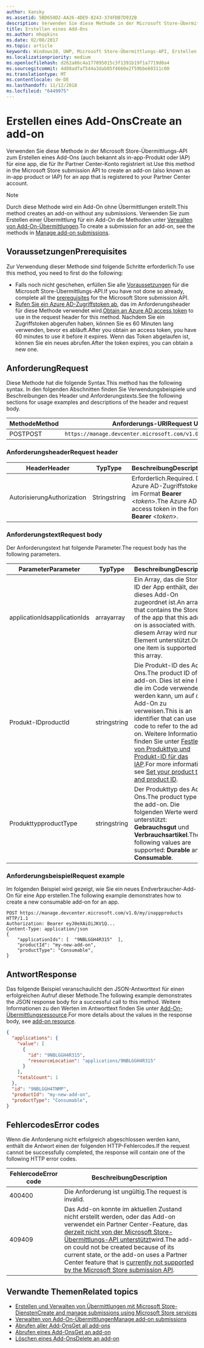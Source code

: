 ```yaml
---
author: Xansky
ms.assetid: 5BD650D2-AA26-4DE9-8243-374FDB7D932B
description: Verwenden Sie diese Methode in der Microsoft Store-Übermittlungs-API zum Erstellen eines Add-Ons für eine app, die für Ihr PartnerCenter-Konto registriert ist.
title: Erstellen eines Add-Ons
ms.author: mhopkins
ms.date: 02/08/2017
ms.topic: article
keywords: Windows10, UWP, Microsoft Store-Übermittlungs-API, Erstellen eines Add-Ons, In-App-Produkt, IAP
ms.localizationpriority: medium
ms.openlocfilehash: d262a86c4a177095015c3f1391b19f1a7719d0a4
ms.sourcegitcommit: 4d88adfaf544a3dab05f4660e2f59bbe60311c00
ms.translationtype: MT
ms.contentlocale: de-DE
ms.lasthandoff: 11/12/2018
ms.locfileid: "6449975"
---
```

# <a name="create-an-add-on"></a><span data-ttu-id="54f2f-104">Erstellen eines Add-Ons</span><span class="sxs-lookup"><span data-stu-id="54f2f-104">Create an add-on</span></span>

<span data-ttu-id="54f2f-105">Verwenden Sie diese Methode in der Microsoft Store-Übermittlungs-API zum Erstellen eines Add-Ons (auch bekannt als in-app-Produkt oder IAP) für eine app, die für Ihr Partner Center-Konto registriert ist.</span><span class="sxs-lookup"><span data-stu-id="54f2f-105">Use this method in the Microsoft Store submission API to create an add-on (also known as in-app product or IAP) for an app that is registered to your Partner Center account.</span></span>

> [!NOTE]
> <span data-ttu-id="54f2f-106">Durch diese Methode wird ein Add-On ohne Übermittlungen erstellt.</span><span class="sxs-lookup"><span data-stu-id="54f2f-106">This method creates an add-on without any submissions.</span></span> <span data-ttu-id="54f2f-107">Verwenden Sie zum Erstellen einer Übermittlung für ein Add-On die Methoden unter [Verwalten von Add-On-Übermittlungen](manage-add-on-submissions.md).</span><span class="sxs-lookup"><span data-stu-id="54f2f-107">To create a submission for an add-on, see the methods in [Manage add-on submissions](manage-add-on-submissions.md).</span></span>

## <a name="prerequisites"></a><span data-ttu-id="54f2f-108">Voraussetzungen</span><span class="sxs-lookup"><span data-stu-id="54f2f-108">Prerequisites</span></span>

<span data-ttu-id="54f2f-109">Zur Verwendung dieser Methode sind folgende Schritte erforderlich:</span><span class="sxs-lookup"><span data-stu-id="54f2f-109">To use this method, you need to first do the following:</span></span>

* <span data-ttu-id="54f2f-110">Falls noch nicht geschehen, erfüllen Sie alle [Voraussetzungen](create-and-manage-submissions-using-windows-store-services.md#prerequisites) für die Microsoft Store-Übermittlungs-API.</span><span class="sxs-lookup"><span data-stu-id="54f2f-110">If you have not done so already, complete all the [prerequisites](create-and-manage-submissions-using-windows-store-services.md#prerequisites) for the Microsoft Store submission API.</span></span>
* <span data-ttu-id="54f2f-111">[Rufen Sie ein Azure AD-Zugriffstoken ab](create-and-manage-submissions-using-windows-store-services.md#obtain-an-azure-ad-access-token), das im Anforderungsheader für diese Methode verwendet wird.</span><span class="sxs-lookup"><span data-stu-id="54f2f-111">[Obtain an Azure AD access token](create-and-manage-submissions-using-windows-store-services.md#obtain-an-azure-ad-access-token) to use in the request header for this method.</span></span> <span data-ttu-id="54f2f-112">Nachdem Sie ein Zugriffstoken abgerufen haben, können Sie es 60 Minuten lang verwenden, bevor es abläuft.</span><span class="sxs-lookup"><span data-stu-id="54f2f-112">After you obtain an access token, you have 60 minutes to use it before it expires.</span></span> <span data-ttu-id="54f2f-113">Wenn das Token abgelaufen ist, können Sie ein neues abrufen.</span><span class="sxs-lookup"><span data-stu-id="54f2f-113">After the token expires, you can obtain a new one.</span></span>

## <a name="request"></a><span data-ttu-id="54f2f-114">Anforderung</span><span class="sxs-lookup"><span data-stu-id="54f2f-114">Request</span></span>

<span data-ttu-id="54f2f-115">Diese Methode hat die folgende Syntax.</span><span class="sxs-lookup"><span data-stu-id="54f2f-115">This method has the following syntax.</span></span> <span data-ttu-id="54f2f-116">In den folgenden Abschnitten finden Sie Verwendungsbeispiele und Beschreibungen des Header und Anforderungstexts.</span><span class="sxs-lookup"><span data-stu-id="54f2f-116">See the following sections for usage examples and descriptions of the header and request body.</span></span>

| <span data-ttu-id="54f2f-117">Methode</span><span class="sxs-lookup"><span data-stu-id="54f2f-117">Method</span></span> | <span data-ttu-id="54f2f-118">Anforderungs-URI</span><span class="sxs-lookup"><span data-stu-id="54f2f-118">Request URI</span></span>                                                      |
|--------|------------------------------------------------------------------|
| <span data-ttu-id="54f2f-119">POST</span><span class="sxs-lookup"><span data-stu-id="54f2f-119">POST</span></span>    | ```https://manage.devcenter.microsoft.com/v1.0/my/inappproducts``` |


### <a name="request-header"></a><span data-ttu-id="54f2f-120">Anforderungsheader</span><span class="sxs-lookup"><span data-stu-id="54f2f-120">Request header</span></span>

| <span data-ttu-id="54f2f-121">Header</span><span class="sxs-lookup"><span data-stu-id="54f2f-121">Header</span></span>        | <span data-ttu-id="54f2f-122">Typ</span><span class="sxs-lookup"><span data-stu-id="54f2f-122">Type</span></span>   | <span data-ttu-id="54f2f-123">Beschreibung</span><span class="sxs-lookup"><span data-stu-id="54f2f-123">Description</span></span>                                                                 |
|---------------|--------|-----------------------------------------------------------------------------|
| <span data-ttu-id="54f2f-124">Autorisierung</span><span class="sxs-lookup"><span data-stu-id="54f2f-124">Authorization</span></span> | <span data-ttu-id="54f2f-125">String</span><span class="sxs-lookup"><span data-stu-id="54f2f-125">string</span></span> | <span data-ttu-id="54f2f-126">Erforderlich.</span><span class="sxs-lookup"><span data-stu-id="54f2f-126">Required.</span></span> <span data-ttu-id="54f2f-127">Das Azure AD-Zugriffstoken im Format **Bearer** &lt;*token*&gt;.</span><span class="sxs-lookup"><span data-stu-id="54f2f-127">The Azure AD access token in the form **Bearer** &lt;*token*&gt;.</span></span> |


### <a name="request-body"></a><span data-ttu-id="54f2f-128">Anforderungstext</span><span class="sxs-lookup"><span data-stu-id="54f2f-128">Request body</span></span>

<span data-ttu-id="54f2f-129">Der Anforderungstext hat folgende Parameter.</span><span class="sxs-lookup"><span data-stu-id="54f2f-129">The request body has the following parameters.</span></span>

|  <span data-ttu-id="54f2f-130">Parameter</span><span class="sxs-lookup"><span data-stu-id="54f2f-130">Parameter</span></span>  |  <span data-ttu-id="54f2f-131">Typ</span><span class="sxs-lookup"><span data-stu-id="54f2f-131">Type</span></span>  |  <span data-ttu-id="54f2f-132">Beschreibung</span><span class="sxs-lookup"><span data-stu-id="54f2f-132">Description</span></span>  |  <span data-ttu-id="54f2f-133">Erforderlich</span><span class="sxs-lookup"><span data-stu-id="54f2f-133">Required</span></span>  |
|------|------|------|------|
|  <span data-ttu-id="54f2f-134">applicationIds</span><span class="sxs-lookup"><span data-stu-id="54f2f-134">applicationIds</span></span>  |  <span data-ttu-id="54f2f-135">array</span><span class="sxs-lookup"><span data-stu-id="54f2f-135">array</span></span>  |  <span data-ttu-id="54f2f-136">Ein Array, das die Store-ID der App enthält, der dieses Add-On zugeordnet ist.</span><span class="sxs-lookup"><span data-stu-id="54f2f-136">An array that contains the Store ID of the app that this add-on is associated with.</span></span> <span data-ttu-id="54f2f-137">In diesem Array wird nur ein Element unterstützt.</span><span class="sxs-lookup"><span data-stu-id="54f2f-137">Only one item is supported in this array.</span></span>   |  <span data-ttu-id="54f2f-138">Ja</span><span class="sxs-lookup"><span data-stu-id="54f2f-138">Yes</span></span>  |
|  <span data-ttu-id="54f2f-139">Produkt-ID</span><span class="sxs-lookup"><span data-stu-id="54f2f-139">productId</span></span>  |  <span data-ttu-id="54f2f-140">string</span><span class="sxs-lookup"><span data-stu-id="54f2f-140">string</span></span>  |  <span data-ttu-id="54f2f-141">Die Produkt-ID des Add-Ons.</span><span class="sxs-lookup"><span data-stu-id="54f2f-141">The product ID of the add-on.</span></span> <span data-ttu-id="54f2f-142">Dies ist eine ID, die im Code verwendet werden kann, um auf das Add-On zu verweisen.</span><span class="sxs-lookup"><span data-stu-id="54f2f-142">This is an identifier that can use in code to refer to the add-on.</span></span> <span data-ttu-id="54f2f-143">Weitere Informationen finden Sie unter [Festlegen von Produkttyp und Produkt-ID für das IAP](https://msdn.microsoft.com/windows/uwp/publish/set-your-iap-product-id).</span><span class="sxs-lookup"><span data-stu-id="54f2f-143">For more information, see [Set your product type and product ID](https://msdn.microsoft.com/windows/uwp/publish/set-your-iap-product-id).</span></span>  |  <span data-ttu-id="54f2f-144">Ja</span><span class="sxs-lookup"><span data-stu-id="54f2f-144">Yes</span></span>  |
|  <span data-ttu-id="54f2f-145">Produkttyp</span><span class="sxs-lookup"><span data-stu-id="54f2f-145">productType</span></span>  |  <span data-ttu-id="54f2f-146">string</span><span class="sxs-lookup"><span data-stu-id="54f2f-146">string</span></span>  |  <span data-ttu-id="54f2f-147">Der Produkttyp des Add-Ons.</span><span class="sxs-lookup"><span data-stu-id="54f2f-147">The product type of the add-on.</span></span> <span data-ttu-id="54f2f-148">Die folgenden Werte werden unterstützt: **Gebrauchsgut** und **Verbrauchsartikel**.</span><span class="sxs-lookup"><span data-stu-id="54f2f-148">The following values are supported: **Durable** and **Consumable**.</span></span>  |  <span data-ttu-id="54f2f-149">Ja</span><span class="sxs-lookup"><span data-stu-id="54f2f-149">Yes</span></span>  |


### <a name="request-example"></a><span data-ttu-id="54f2f-150">Anforderungsbeispiel</span><span class="sxs-lookup"><span data-stu-id="54f2f-150">Request example</span></span>

<span data-ttu-id="54f2f-151">Im folgenden Beispiel wird gezeigt, wie Sie ein neues Endverbraucher-Add-On für eine App erstellen.</span><span class="sxs-lookup"><span data-stu-id="54f2f-151">The following example demonstrates how to create a new consumable add-on for an app.</span></span>

```syntax
POST https://manage.devcenter.microsoft.com/v1.0/my/inappproducts HTTP/1.1
Authorization: Bearer eyJ0eXAiOiJKV1Q...
Content-Type: application/json
{
    "applicationIds": [  "9NBLGGH4R315"  ],
    "productId": "my-new-add-on",
    "productType": "Consumable",
}
```

## <a name="response"></a><span data-ttu-id="54f2f-152">Antwort</span><span class="sxs-lookup"><span data-stu-id="54f2f-152">Response</span></span>

<span data-ttu-id="54f2f-153">Das folgende Beispiel veranschaulicht den JSON-Antworttext für einen erfolgreichen Aufruf dieser Methode.</span><span class="sxs-lookup"><span data-stu-id="54f2f-153">The following example demonstrates the JSON response body for a successful call to this method.</span></span> <span data-ttu-id="54f2f-154">Weitere Informationen zu den Werten im Antworttext finden Sie unter [Add-On-Übermittlungsressource](manage-add-ons.md#add-on-object).</span><span class="sxs-lookup"><span data-stu-id="54f2f-154">For more details about the values in the response body, see [add-on resource](manage-add-ons.md#add-on-object).</span></span>

```json
{
  "applications": {
    "value": [
      {
        "id": "9NBLGGH4R315",
        "resourceLocation": "applications/9NBLGGH4R315"
      }
    ],
    "totalCount": 1
  },
  "id": "9NBLGGH4TNMP",
  "productId": "my-new-add-on",
  "productType": "Consumable",
}
```

## <a name="error-codes"></a><span data-ttu-id="54f2f-155">Fehlercodes</span><span class="sxs-lookup"><span data-stu-id="54f2f-155">Error codes</span></span>

<span data-ttu-id="54f2f-156">Wenn die Anforderung nicht erfolgreich abgeschlossen werden kann, enthält die Antwort einen der folgenden HTTP-Fehlercodes.</span><span class="sxs-lookup"><span data-stu-id="54f2f-156">If the request cannot be successfully completed, the response will contain one of the following HTTP error codes.</span></span>

| <span data-ttu-id="54f2f-157">Fehlercode</span><span class="sxs-lookup"><span data-stu-id="54f2f-157">Error code</span></span> |  <span data-ttu-id="54f2f-158">Beschreibung</span><span class="sxs-lookup"><span data-stu-id="54f2f-158">Description</span></span>                                                                                                                                                                           |
|--------|------------------|
| <span data-ttu-id="54f2f-159">400</span><span class="sxs-lookup"><span data-stu-id="54f2f-159">400</span></span>  | <span data-ttu-id="54f2f-160">Die Anforderung ist ungültig.</span><span class="sxs-lookup"><span data-stu-id="54f2f-160">The request is invalid.</span></span> |
| <span data-ttu-id="54f2f-161">409</span><span class="sxs-lookup"><span data-stu-id="54f2f-161">409</span></span>  | <span data-ttu-id="54f2f-162">Das Add-on konnte im aktuellen Zustand nicht erstellt werden, oder das Add-on verwendet ein Partner Center-Feature, das [derzeit nicht von der Microsoft Store-Übermittlungs-API unterstützt](create-and-manage-submissions-using-windows-store-services.md#not_supported)wird.</span><span class="sxs-lookup"><span data-stu-id="54f2f-162">The add-on could not be created because of its current state, or the add-on uses a Partner Center feature that is [currently not supported by the Microsoft Store submission API](create-and-manage-submissions-using-windows-store-services.md#not_supported).</span></span> |   


## <a name="related-topics"></a><span data-ttu-id="54f2f-163">Verwandte Themen</span><span class="sxs-lookup"><span data-stu-id="54f2f-163">Related topics</span></span>

* [<span data-ttu-id="54f2f-164">Erstellen und Verwalten von Übermittlungen mit Microsoft Store-Diensten</span><span class="sxs-lookup"><span data-stu-id="54f2f-164">Create and manage submissions using Microsoft Store services</span></span>](create-and-manage-submissions-using-windows-store-services.md)
* [<span data-ttu-id="54f2f-165">Verwalten von Add-On-Übermittlungen</span><span class="sxs-lookup"><span data-stu-id="54f2f-165">Manage add-on submissions</span></span>](manage-add-on-submissions.md)
* [<span data-ttu-id="54f2f-166">Abrufen aller Add-Ons</span><span class="sxs-lookup"><span data-stu-id="54f2f-166">Get all add-ons</span></span>](get-all-add-ons.md)
* [<span data-ttu-id="54f2f-167">Abrufen eines Add-Ons</span><span class="sxs-lookup"><span data-stu-id="54f2f-167">Get an add-on</span></span>](get-an-add-on.md)
* [<span data-ttu-id="54f2f-168">Löschen eines Add-Ons</span><span class="sxs-lookup"><span data-stu-id="54f2f-168">Delete an add-on</span></span>](delete-an-add-on.md)

